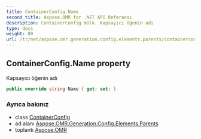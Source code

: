 ```yaml
---
title: ContainerConfig.Name
second_title: Aspose.OMR for .NET API Referansı
description: ContainerConfig mülk. Kapsayıcı öğenin adı
type: docs
weight: 80
url: /tr/net/aspose.omr.generation.config.elements.parents/containerconfig/name/
---
```

## ContainerConfig.Name property

Kapsayıcı öğenin adı

```csharp
public override string Name { get; set; }
```

### Ayrıca bakınız

* class [ContainerConfig](../)
* ad alanı [Aspose.OMR.Generation.Config.Elements.Parents](../../containerconfig/)
* toplantı [Aspose.OMR](../../../)


